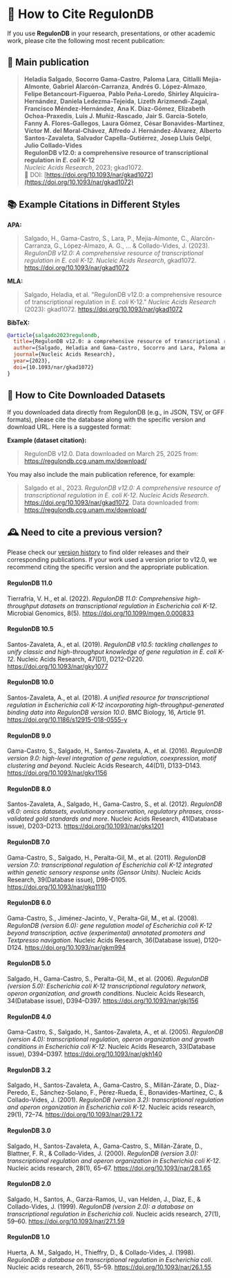 # 📖 How to Cite RegulonDB

If you use **RegulonDB** in your research, presentations, or other academic work, please cite the following most recent publication:

## 📌 Main publication

> **Heladia Salgado**, **Socorro Gama-Castro**, **Paloma Lara**, **Citlalli Mejia-Almonte**, **Gabriel Alarcón-Carranza**, **Andrés G. López-Almazo**, **Felipe Betancourt-Figueroa**, **Pablo Peña-Loredo**, **Shirley Alquicira-Hernández**, **Daniela Ledezma-Tejeida**, **Lizeth Arizmendi-Zagal**, **Francisco Méndez-Hernández**, **Ana K. Díaz-Gómez**, **Elizabeth Ochoa-Praxedis**, **Luis J. Muñiz-Rascado**, **Jair S. García-Sotelo**, **Fanny A. Flores-Gallegos**, **Laura Gómez**, **César Bonavides-Martínez**, **Víctor M. del Moral-Chávez**, **Alfredo J. Hernández-Álvarez**, **Alberto Santos-Zavaleta**, **Salvador Capella-Gutiérrez**, **Josep Lluís Gelpí**, **Julio Collado-Vides**  
**RegulonDB v12.0: a comprehensive resource of transcriptional regulation in _E. coli_ K-12**  
*Nucleic Acids Research*, 2023; gkad1072.  
📌 DOI: [https://doi.org/10.1093/nar/gkad1072](https://doi.org/10.1093/nar/gkad1072)



## 📚 Example Citations in Different Styles

**APA:**

> Salgado, H., Gama-Castro, S., Lara, P., Mejia-Almonte, C., Alarcón-Carranza, G., López-Almazo, A. G., ... & Collado-Vides, J. (2023). *RegulonDB v12.0: A comprehensive resource of transcriptional regulation in _E. coli_ K-12*. _Nucleic Acids Research_, gkad1072. https://doi.org/10.1093/nar/gkad1072

**MLA:**

> Salgado, Heladia, et al. "RegulonDB v12.0: a comprehensive resource of transcriptional regulation in _E. coli_ K-12." _Nucleic Acids Research_ (2023): gkad1072. https://doi.org/10.1093/nar/gkad1072

**BibTeX:**

```bibtex
@article{salgado2023regulondb,
  title={RegulonDB v12.0: a comprehensive resource of transcriptional regulation in E. coli K-12},
  author={Salgado, Heladia and Gama-Castro, Socorro and Lara, Paloma and Mejia-Almonte, Citlalli and Alarc{'o}n-Carranza, Gabriel and L{'o}pez-Almazo, Andr{'e}s G and et al.},
  journal={Nucleic Acids Research},
  year={2023},
  doi={10.1093/nar/gkad1072}
}
```



## 🧬 How to Cite Downloaded Datasets

If you downloaded data directly from RegulonDB (e.g., in JSON, TSV, or GFF formats), please cite the database along with the specific version and download URL. Here is a suggested format:

**Example (dataset citation):**

> RegulonDB v12.0. Data downloaded on March 25, 2025 from: https://regulondb.ccg.unam.mx/download/

You may also include the main publication reference, for example:

> Salgado et al., 2023. *RegulonDB v12.0: A comprehensive resource of transcriptional regulation in _E. coli_ K-12*. _Nucleic Acids Research_. https://doi.org/10.1093/nar/gkad1072. Data downloaded from: https://regulondb.ccg.unam.mx/download/



## 🕰️ Need to cite a previous version?

Please check our [version history](https://regulondb.ccg.unam.mx/releasesNote) to find older releases and their corresponding publications. If your work used a version prior to v12.0, we recommend citing the specific version and the appropriate publication.


#### RegulonDB 11.0
Tierrafría, V. H., et al. (2022). *RegulonDB 11.0: Comprehensive high-throughput datasets on transcriptional regulation in Escherichia coli K-12*. Microbial Genomics, 8(5). https://doi.org/10.1099/mgen.0.000833

#### RegulonDB 10.5
Santos-Zavaleta, A., et al. (2019). *RegulonDB v10.5: tackling challenges to unify classic and high-throughput knowledge of gene regulation in E. coli K-12*. Nucleic Acids Research, 47(D1), D212–D220. https://doi.org/10.1093/nar/gky1077

#### RegulonDB 10.0
Santos-Zavaleta, A., et al. (2018). *A unified resource for transcriptional regulation in Escherichia coli K-12 incorporating high-throughput-generated binding data into RegulonDB version 10.0*. BMC Biology, 16, Article 91. https://doi.org/10.1186/s12915-018-0555-y

#### RegulonDB 9.0
Gama-Castro, S., Salgado, H., Santos-Zavaleta, A., et al. (2016). *RegulonDB version 9.0: high-level integration of gene regulation, coexpression, motif clustering and beyond*. Nucleic Acids Research, 44(D1), D133–D143. https://doi.org/10.1093/nar/gkv1156

#### RegulonDB 8.0
Santos-Zavaleta, A., Salgado, H., Gama-Castro, S., et al. (2012). *RegulonDB v8.0: omics datasets, evolutionary conservation, regulatory phrases, cross-validated gold standards and more*. Nucleic Acids Research, 41(Database issue), D203–D213. https://doi.org/10.1093/nar/gks1201

#### RegulonDB 7.0
Gama-Castro, S., Salgado, H., Peralta-Gil, M., et al. (2011). *RegulonDB version 7.0: transcriptional regulation of Escherichia coli K-12 integrated within genetic sensory response units (Gensor Units)*. Nucleic Acids Research, 39(Database issue), D98–D105. https://doi.org/10.1093/nar/gkq1110

#### RegulonDB 6.0
Gama-Castro, S., Jiménez-Jacinto, V., Peralta-Gil, M., et al. (2008). *RegulonDB (version 6.0): gene regulation model of Escherichia coli K-12 beyond transcription, active (experimental) annotated promoters and Textpresso navigation*. Nucleic Acids Research, 36(Database issue), D120–D124. https://doi.org/10.1093/nar/gkm994

#### RegulonDB 5.0
Salgado, H., Gama-Castro, S., Peralta-Gil, M., et al. (2006). *RegulonDB (version 5.0): Escherichia coli K-12 transcriptional regulatory network, operon organization, and growth conditions*. Nucleic Acids Research, 34(Database issue), D394–D397. https://doi.org/10.1093/nar/gkj156

#### RegulonDB 4.0
Gama-Castro, S., Salgado, H., Santos-Zavaleta, A., et al. (2005). *RegulonDB (version 4.0): transcriptional regulation, operon organization and growth conditions in Escherichia coli K-12*. Nucleic Acids Research, 33(Database issue), D394–D397. https://doi.org/10.1093/nar/gkh140

#### RegulonDB 3.2

Salgado, H., Santos-Zavaleta, A., Gama-Castro, S., Millán-Zárate, D., Díaz-Peredo, E., Sánchez-Solano, F., Pérez-Rueda, E., Bonavides-Martínez, C., & Collado-Vides, J. (2001). *RegulonDB (version 3.2): transcriptional regulation and operon organization in Escherichia coli K-12*. Nucleic acids research, 29(1), 72–74. https://doi.org/10.1093/nar/29.1.72

#### RegulonDB 3.0
Salgado, H., Santos-Zavaleta, A., Gama-Castro, S., Millán-Zárate, D., Blattner, F. R., & Collado-Vides, J. (2000). *RegulonDB (version 3.0): transcriptional regulation and operon organization in Escherichia coli K-12*. Nucleic acids research, 28(1), 65–67. https://doi.org/10.1093/nar/28.1.65

#### RegulonDB 2.0
Salgado, H., Santos, A., Garza-Ramos, U., van Helden, J., Díaz, E., & Collado-Vides, J. (1999). *RegulonDB (version 2.0): a database on transcriptional regulation in Escherichia coli.* Nucleic acids research, 27(1), 59–60. https://doi.org/10.1093/nar/27.1.59

#### RegulonDB 1.0
Huerta, A. M., Salgado, H., Thieffry, D., & Collado-Vides, J. (1998). *RegulonDB: a database on transcriptional regulation in Escherichia coli*. Nucleic acids research, 26(1), 55–59. https://doi.org/10.1093/nar/26.1.55





